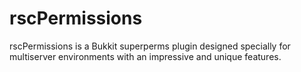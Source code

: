 rscPermissions
==============

rscPermissions is a Bukkit superperms plugin designed specially for multiserver environments with an impressive and unique features.
